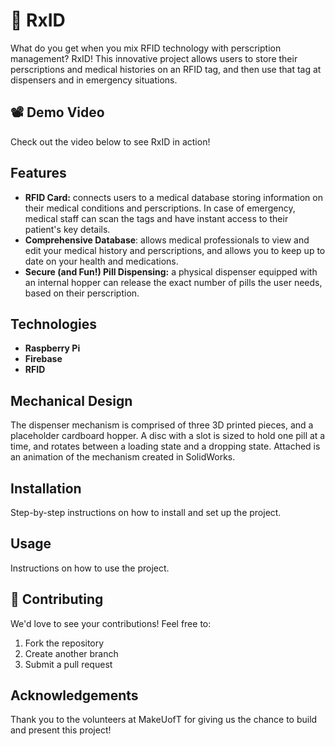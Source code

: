 # 💊 RxID

What do you get when you mix RFID technology with perscription management? RxID!
This innovative project allows users to store their perscriptions and medical histories on an RFID tag, and then use that tag at dispensers and in emergency situations. 


## 📽️ Demo Video
Check out the video below to see RxID in action!

## Features
- **RFID Card:** connects users to a medical database storing information on their medical conditions and perscriptions. In case of emergency, medical staff can scan the tags and have instant access to their patient's key details.
- **Comprehensive Database**: allows medical professionals to view and edit your medical history and perscriptions, and allows you to keep up to date on your health and medications.  
- **Secure (and Fun!) Pill Dispensing:** a physical dispenser equipped with an internal hopper can release the exact number of pills the user needs, based on their perscription.  

## Technologies
- **Raspberry Pi**
- **Firebase**
- **RFID**

## Mechanical Design
The dispenser mechanism is comprised of three 3D printed pieces, and a placeholder cardboard hopper. A disc with a slot is sized to hold one pill at a time, and rotates between a loading state and a dropping state. Attached is an animation of the mechanism created in SolidWorks. 

## Installation
Step-by-step instructions on how to install and set up the project.

## Usage
Instructions on how to use the project.

## 🤝 Contributing
We'd love to see your contributions! Feel free to:
1. Fork the repository
2. Create another branch
3. Submit a pull request

## Acknowledgements
Thank you to the volunteers at MakeUofT for giving us the chance to build and present this project!